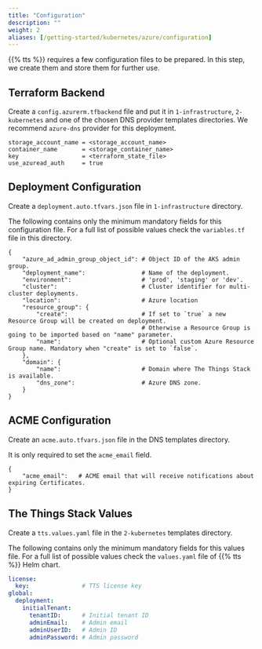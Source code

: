 ```yaml
---
title: "Configuration"
description: ""
weight: 2
aliases: [/getting-started/kubernetes/azure/configuration]
---
```


{{% tts %}} requires a few configuration files to be prepared. In this step, we create them and store them for further use.

<!--more-->

## Terraform Backend

Create a `config.azurerm.tfbackend` file and put it in `1-infrastructure`, `2-kubernetes` and one of the chosen DNS provider templates directories. We recommend `azure-dns` provider for this deployment.

```
storage_account_name = <storage_account_name>
container_name       = <storage_container_name>
key                  = <terraform_state_file>
use_azuread_auth     = true
```

## Deployment Configuration

Create a `deployment.auto.tfvars.json` file in `1-infrastructure` directory.

The following contains only the minimum mandatory fields for this configuration file. For a full list of possible values check the `variables.tf` file in this directory.

```
{
    "azure_ad_admin_group_object_id": # Object ID of the AKS admin group.
    "deployment_name":                # Name of the deployment.
    "environment":                    # 'prod', 'staging' or 'dev'.
    "cluster":                        # Cluster identifier for multi-cluster deployments.
    "location":                       # Azure location
    "resource_group": {
        "create":                     # If set to `true` a new Resource Group will be created on deployment.
                                      # Otherwise a Resource Group is going to be imported based on "name" parameter.
        "name":                       # Optional custom Azure Resource Group name. Mandatory when "create" is set to `false`.
    },
    "domain": {
        "name":                       # Domain where The Things Stack is available.
        "dns_zone":                   # Azure DNS zone.
    }
}
```

## ACME Configuration

Create an `acme.auto.tfvars.json` file in the DNS templates directory.

It is only required to set the `acme_email` field.

```
{
    "acme_email":   # ACME email that will receive notifications about expiring Certificates.
}
```

## The Things Stack Values

Create a `tts.values.yaml` file in the `2-kubernetes` templates directory.

The following contains only the minimum mandatory fields for this values file. For a full list of possible values check the `values.yaml` file of {{% tts %}} Helm chart.

```yaml
license:
  key:               # TTS license key
global:
  deployment:
    initialTenant:
      tenantID:      # Initial tenant ID
      adminEmail:    # Admin email
      adminUserID:   # Admin ID
      adminPassword: # Admin password
```
